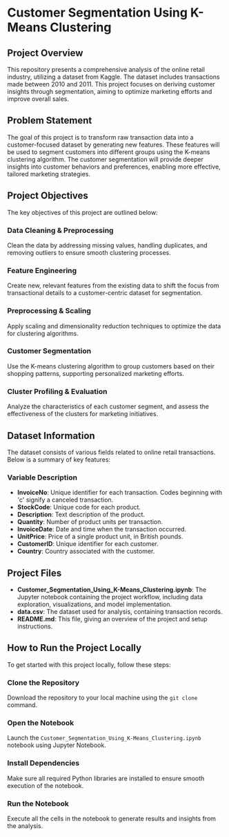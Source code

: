 # Customer Segmentation Using K-Means Clustering

## Project Overview
This repository presents a comprehensive analysis of the online retail industry, utilizing a dataset from Kaggle. The dataset includes transactions made between 2010 and 2011. This project focuses on deriving customer insights through segmentation, aiming to optimize marketing efforts and improve overall sales.

## Problem Statement
The goal of this project is to transform raw transaction data into a customer-focused dataset by generating new features. These features will be used to segment customers into different groups using the K-means clustering algorithm. The customer segmentation will provide deeper insights into customer behaviors and preferences, enabling more effective, tailored marketing strategies.

## Project Objectives
The key objectives of this project are outlined below:

### Data Cleaning & Preprocessing
Clean the data by addressing missing values, handling duplicates, and removing outliers to ensure smooth clustering processes.

### Feature Engineering
Create new, relevant features from the existing data to shift the focus from transactional details to a customer-centric dataset for segmentation.

### Preprocessing & Scaling
Apply scaling and dimensionality reduction techniques to optimize the data for clustering algorithms.

### Customer Segmentation
Use the K-means clustering algorithm to group customers based on their shopping patterns, supporting personalized marketing efforts.

### Cluster Profiling & Evaluation
Analyze the characteristics of each customer segment, and assess the effectiveness of the clusters for marketing initiatives.

## Dataset Information
The dataset consists of various fields related to online retail transactions. Below is a summary of key features:

### Variable Description

- **InvoiceNo**: Unique identifier for each transaction. Codes beginning with 'c' signify a canceled transaction.
- **StockCode**: Unique code for each product.
- **Description**: Text description of the product.
- **Quantity**: Number of product units per transaction.
- **InvoiceDate**: Date and time when the transaction occurred.
- **UnitPrice**: Price of a single product unit, in British pounds.
- **CustomerID**: Unique identifier for each customer.
- **Country**: Country associated with the customer.

## Project Files
- **Customer_Segmentation_Using_K-Means_Clustering.ipynb**: The Jupyter notebook containing the project workflow, including data exploration, visualizations, and model implementation.
- **data.csv**: The dataset used for analysis, containing transaction records.
- **README.md**: This file, giving an overview of the project and setup instructions.

## How to Run the Project Locally
To get started with this project locally, follow these steps:

### Clone the Repository
Download the repository to your local machine using the `git clone` command.

### Open the Notebook
Launch the `Customer_Segmentation_Using_K-Means_Clustering.ipynb` notebook using Jupyter Notebook.

### Install Dependencies
Make sure all required Python libraries are installed to ensure smooth execution of the notebook.

### Run the Notebook
Execute all the cells in the notebook to generate results and insights from the analysis.
